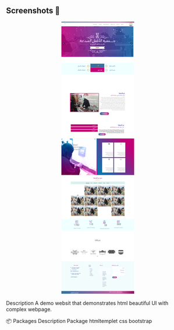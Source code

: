 
## Screenshots 📸

<p align="center">
  
  <img src="img/3.png" alt="Screenshot 3" width="200"/>



Description
A demo websit that demonstrates html beautiful UI with complex webpage.

📦 Packages
Description	Package
htmltemplet	
css
bootstrap
